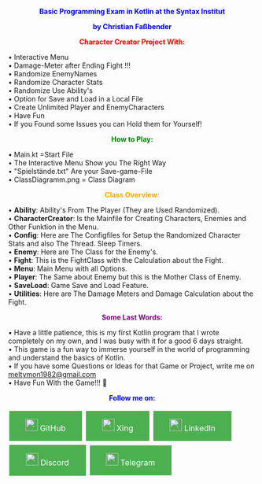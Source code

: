 <span style="color:blue">
  <p align="center">
    <strong>Basic Programming Exam in Kotlin at the Syntax Institut</strong>
  </p>

  <p align="center">
    <strong>by Christian Faßbender</strong>
  </p>
</span>

<span style="color:red">
  <p align="center">
    <strong>Character Creator Project With:</strong>
  </p>
</span>

• Interactive Menu <br>
• Damage-Meter after Ending Fight !!! <br>
• Randomize EnemyNames <br>
• Randomize Character Stats <br>
• Randomize Use Ability's <br>
• Option for Save and Load in a Local File <br>
• Create Unlimited Player and EnemyCharacters <br>
• Have Fun <br>
• If you Found some Issues you can Hold them for Yourself!

<span style="color:green">
  <p align="center">
    <strong>How to Play:</strong>
  </p>
</span>

• Main.kt =Start File <br>
• The Interactive Menu Show you The Right Way <br>
• "Spielstände.txt" Are your Save-game-File <br>
• ClassDiagramm.png = Class Diagram

<span style="color:orange">
  <p align="center">
    <strong>Class Overview:</strong>
  </p>
</span>

• **Ability**: Ability's From The Player (They are Used Randomized). <br>
• **CharacterCreator**: Is the Mainfile for Creating Characters, Enemies and Other Funktion in the Menu. <br>
• **Config**: Here are The Configfiles for Setup the Randomized Character Stats and also The Thread. Sleep Timers. <br>
• **Enemy**: Here are The Class for the Enemy's. <br>
• **Fight**: This is the FightClass with the Calculation about the Fight. <br>
• **Menu**: Main Menu with all Options. <br>
• **Player**: The Same about Enemy but this is the Mother Class of Enemy. <br>
• **SaveLoad**: Game Save and Load Feature. <br>
• **Utilities**: Here are The Damage Meters and Damage Calculation about the Fight.

<span style="color:purple">
  <p align="center">
    <strong>Some Last Words:</strong>
  </p>
</span>

• Have a little patience, this is my first Kotlin program that I wrote completely on my own, and I was busy with it for a good 6 days straight. <br>
• This game is a fun way to immerse yourself in the world of programming and understand the basics of Kotlin. <br>
• If you have some Questions or Ideas for that Game or Project, write me on <span style="color:blue">meltymon1982@gmail.com</span> <br>
• Have Fun With the Game!!! 🤩

<span style="color:blue">
  <p align="center">
    <strong>Follow me on:</strong>
  </p>
</span>
<div>
  <a href="https://github.com/meltymon" style="background-color: #4CAF50; border: 1px solid #4CAF50; color: white; padding: 15px 32px; text-align: center; text-decoration: none; display: inline-block; font-size: 16px; margin: 4px 2px; cursor: pointer;"><img src="https://github.githubassets.com/images/modules/logos_page/GitHub-Mark.svg" width="25px" height="25px" alt=""> GitHub</a>
  <a href="https://www.xing.com/profile/Christian_Fassbender10/cv" style="background-color: #4CAF50; border: 1px solid #4CAF50; color: white; padding: 15px 32px; text-align: center; text-decoration: none; display: inline-block; font-size: 16px; margin: 4px 2px; cursor: pointer;"><img src="https://cdn.worldvectorlogo.com/logos/xing-2.svg" width="25px" height="25px" alt=""> Xing</a>
  <a href="https://www.linkedin.com/in/christian-fa%C3%9Fbender-830279215/" style="background-color: #4CAF50; border: 1px solid #4CAF50; color: white; padding: 15px 32px; text-align: center; text-decoration: none; display: inline-block; font-size: 16px; margin: 4px 2px; cursor: pointer;"><img src="https://upload.wikimedia.org/wikipedia/commons/thumb/c/ca/LinkedIn_logo_initials.svg/600px-LinkedIn_logo_initials.svg.png" width="25px" height="25px" alt=""> LinkedIn</a>
  <a href="https://discord.com/users/918530788113387630" style="background-color: #4CAF50; border: 2px solid #4CAF50; color: white; padding: 15px 32px; text-align: center; text-decoration: none; display: inline-block; font-size: 16px; margin: 4px 2px; cursor: pointer;"><img src="https://upload.wikimedia.org/wikipedia/commons/thumb/b/ba/Discord_icon.svg/1200px-Discord_icon.svg.png" width="25px" height="25px" alt=""> Discord</a>
  <a href="https://t.me/meltymon" style="background-color: #4CAF50; border: 1px solid #4CAF50; color: white; padding: 15px 32px; text-align: center; text-decoration: none; display: inline-block; font-size: 16px; margin: 4px 2px; cursor: pointer;"><img src="https://upload.wikimedia.org/wikipedia/commons/thumb/8/82/Telegram_logo.svg/1200px-Telegram_logo.svg.png" width="25px" height="25px" alt=""> Telegram</a>
</div>
